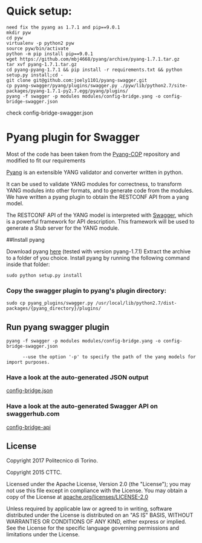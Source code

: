 
# Quick setup:
```
need fix the pyang as 1.7.1 and pip==9.0.1
mkdir pyw
cd pyw
virtualenv -p python2 pyw
source pyw/bin/activate
python -m pip install pip==9.0.1
wget https://github.com/mbj4668/pyang/archive/pyang-1.7.1.tar.gz
tar xvf pyang-1.7.1.tar.gz
cd pyang-pyang-1.7.1 && pip install -r requirements.txt && python setup.py install;cd -
git clone git@github.com:joely1101/pyang-swagger.git
cp pyang-swagger/pyang/plugins/swagger.py ./pyw/lib/python2.7/site-packages/pyang-1.7.1-py2.7.egg/pyang/plugins/
pyang -f swagger -p modules modules/config-bridge.yang -o config-bridge-swagger.json
```
check config-bridge-swagger.json


# Pyang plugin for Swagger

Most of the code has been taken from the [Pyang-COP](https://github.com/ict-strauss/COP/tree/master/pyang_plugins) repository and modified to fit our requirements

[Pyang](https://github.com/mbj4668/pyang) is an extensible YANG validator and converter written in python.

It can be used to validate YANG modules for correctness, to transform YANG modules into other formats, and to generate code from the modules. We have written a pyang plugin to obtain the RESTCONF API from a yang model.

The RESTCONF API of the YANG model is interpreted with [Swagger](http://swagger.io/), which is a powerful framework for API description. This framework will be used to generate a Stub server for the YANG module.



##Install pyang

Download pyang [here](https://github.com/mbj4668/pyang/releases) (tested with version pyang-1.7.1)
Extract the archive to a folder of you choice.
Install pyang  by running the following command inside that folder:

```
sudo python setup.py install
```

### Copy the swagger plugin to pyang's plugin directory:

```
sudo cp pyang_plugins/swagger.py /usr/local/lib/python2.7/dist-packages/{pyang_directory}/plugins/
```

## Run pyang swagger plugin

```
pyang -f swagger -p modules modules/config-bridge.yang -o config-bridge-swagger.json

      --use the option '-p' to specify the path of the yang models for import purposes.
```

### Have a look at the auto-generated JSON output 

[config-bridge.json](./output/config-bridge.json)

### Have a look at the auto-generated Swagger API on swaggerhub.com 
[config-bridge-api](https://app.swaggerhub.com/apis/sebymiano/config-bridge_api/1.0.0)

License
-------
Copyright 2017 Politecnico di Torino.

Copyright 2015 CTTC.

Licensed under the Apache License, Version 2.0 (the "License");
you may not use this file except in compliance with the License.
You may obtain a copy of the License at [apache.org/licenses/LICENSE-2.0](http://www.apache.org/licenses/LICENSE-2.0)

Unless required by applicable law or agreed to in writing, software
distributed under the License is distributed on an "AS IS" BASIS,
WITHOUT WARRANTIES OR CONDITIONS OF ANY KIND, either express or implied.
See the License for the specific language governing permissions and
limitations under the License.
